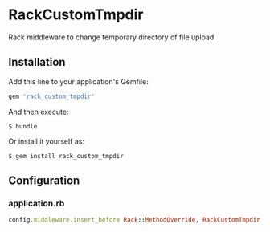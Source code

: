 # RackCustomTmpdir

Rack middleware to change temporary directory of file upload.

## Installation

Add this line to your application's Gemfile:

```ruby
gem 'rack_custom_tmpdir'
```

And then execute:

    $ bundle

Or install it yourself as:

    $ gem install rack_custom_tmpdir

## Configuration

### application.rb

```ruby
config.middleware.insert_before Rack::MethodOverride, RackCustomTmpdir, '/path/to/tmpdir'
```
